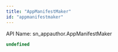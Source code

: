 ```yaml
---
title: "AppManifestMaker"
id: "appmanifestmaker"
---
```


API Name: sn_appauthor.AppManifestMaker

```js
undefined
```